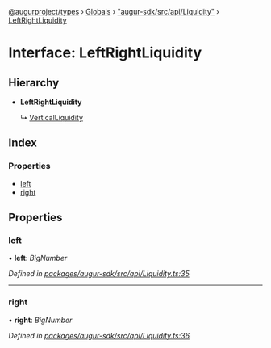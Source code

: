 [@augurproject/types](../README.md) › [Globals](../globals.md) › ["augur-sdk/src/api/Liquidity"](../modules/_augur_sdk_src_api_liquidity_.md) › [LeftRightLiquidity](_augur_sdk_src_api_liquidity_.leftrightliquidity.md)

# Interface: LeftRightLiquidity

## Hierarchy

* **LeftRightLiquidity**

  ↳ [VerticalLiquidity](_augur_sdk_src_api_liquidity_.verticalliquidity.md)

## Index

### Properties

* [left](_augur_sdk_src_api_liquidity_.leftrightliquidity.md#left)
* [right](_augur_sdk_src_api_liquidity_.leftrightliquidity.md#right)

## Properties

###  left

• **left**: *BigNumber*

*Defined in [packages/augur-sdk/src/api/Liquidity.ts:35](https://github.com/AugurProject/augur/blob/88b6e76efb/packages/augur-sdk/src/api/Liquidity.ts#L35)*

___

###  right

• **right**: *BigNumber*

*Defined in [packages/augur-sdk/src/api/Liquidity.ts:36](https://github.com/AugurProject/augur/blob/88b6e76efb/packages/augur-sdk/src/api/Liquidity.ts#L36)*
